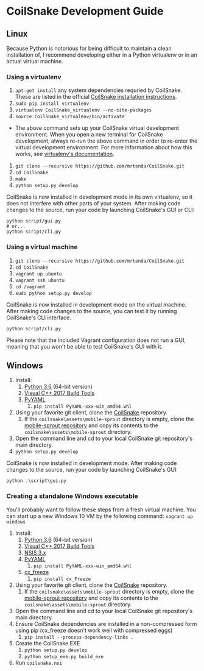 # CoilSnake Development Guide

## Linux

Because Python is notorious for being difficult to maintain a clean installation of, I recommend developing either in a Python virtualenv or in an actual virtual machine.

### Using a virtualenv

1. `apt-get install` any system dependencies requried by CoilSnake. These are listed in the official [CoilSnake installation instructions](https://mrtenda.github.io/CoilSnake/download.html).
1. `sudo pip install virtualenv`
1. `virtualenv CoilSnake_virtualenv --no-site-packages`
1. `source CoilSnake_virtualenv/bin/activate`
  * The above command sets up your CoilSnake virtual development environment. When you open a new terminal for CoilSnake development, always re-run the above command in order to re-enter the virtual development environment. For more information about how this works, see [virtualenv's documentation](https://pypi.python.org/pypi/virtualenv/1.7).
1. `git clone --recursive https://github.com/mrtenda/CoilSnake.git`
1. `cd CoilSnake`
1. `make`
1. `python setup.py develop`

CoilSnake is now installed in development mode in its own virtualenv, so it does not interfere with other parts of your system. After making code changes to the source, run your code by launching CoilSnake's GUI or CLI:

    python script/gui.py
    # or...
    python script/cli.py

### Using a virtual machine

1. `git clone --recursive https://github.com/mrtenda/CoilSnake.git`
1. `cd CoilSnake`
1. `vagrant up ubuntu`
1. `vagrant ssh ubuntu`
1. `cd /vagrant`
1. `sudo python setup.py develop`

CoilSnake is now installed in development mode on the virtual machine. After making code changes to the source, you can test it by running CoilSnake's CLI interface.

    python script/cli.py
    
Please note that the included Vagrant configuration does not run a GUI, meaning that you won't be able to test CoilSnake's GUI with it.

## Windows

1. Install:
    1. [Python 3.6](https://www.python.org/downloads/release/python-364/) (64-bit version)
    1. [Visual C++ 2017 Build Tools](https://visualstudio.microsoft.com/downloads/#build-tools-for-visual-studio-2017)
    1. [PyYAML](http://pyyaml.org/wiki/PyYAML)
        1. `pip install PyYAML-xxx-win_amd64.whl`
1. Using your favorite git client, clone the [CoilSnake](https://github.com/mrtenda/CoilSnake) repository.
    1. If the `coilsnake\assets\mobile-sprout` directory is empty, clone the [mobile-sprout repository](https://github.com/mrtenda/mobile-sprout) and copy its contents to the `coilsnake\assets\mobile-sprout` directory.
1. Open the command line and cd to your local CoilSnake git repository's main directory.
1. `python setup.py develop`

CoilSnake is now installed in development mode. After making code changes to the source, run your code by launching CoilSnake's GUI:

    python .\script\gui.py

### Creating a standalone Windows executable

You'll probably want to follow these steps from a fresh virtual machine. You can start up a new Windows 10 VM by the following command: `vagrant up windows`

1. Install:
    1. [Python 3.6](https://www.python.org/downloads/release/python-364/) (64-bit version)
    1. [Visual C++ 2017 Build Tools](https://visualstudio.microsoft.com/downloads/#build-tools-for-visual-studio-2017)
    1. [NSIS 3.x](http://nsis.sourceforge.net/Download)
    1. [PyYAML](http://pyyaml.org/wiki/PyYAML)
        1. `pip install PyYAML-xxx-win_amd64.whl`
    1. [cx_freeze](https://anthony-tuininga.github.io/cx_Freeze/)
        1. `pip install cx_Freeze`
1. Using your favorite git client, clone the [CoilSnake](https://github.com/mrtenda/CoilSnake) repository.
    1. If the `coilsnake\assets\mobile-sprout` directory is empty, clone the [mobile-sprout repository](https://github.com/mrtenda/mobile-sprout) and copy its contents to the `coilsnake\assets\mobile-sprout` directory.
1. Open the command line and cd to your local CoilSnake git repository's main directory.
1. Ensure CoilSnake dependencies are installed in a non-compressed form using pip (cx_freeze doesn't work well with compressed eggs)
    1. `pip install --process-dependency-links .`
1. Create the CoilSnake EXE
    1. `python setup.py develop`
    1. `python setup_exe.py build_exe`
1. Run `coilsnake.nsi`

